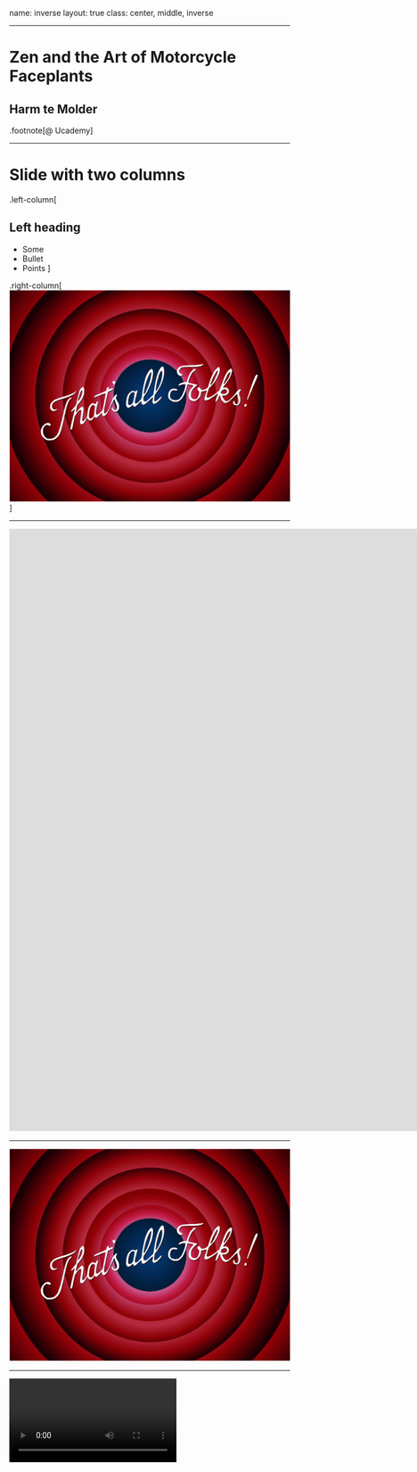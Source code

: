 name: inverse
layout: true
class: center, middle, inverse

---

# Zen and the Art of Motorcycle Faceplants

## Harm te Molder

.footnote[@ Ucademy]

---

# Slide with two columns

.left-column[
## Left heading

- Some
- Bullet
- Points
]

.right-column[
![That's all Folks!](https://raw.githubusercontent.com/harmtemolder/presentations/master/images/thats-all-folks.svg?sanitize=true)
]

---

<iframe width="1920" height="1080" src="https://www.youtube.com/embed/b9434BoGkNQ?autoplay=1&controls=0&fs=0&modestbranding=1&rel=0" frameborder="0" allow="autoplay; encrypted-media;" allowfullscreen></iframe>

---

[![That's all Folks!](https://raw.githubusercontent.com/harmtemolder/presentations/master/images/thats-all-folks.svg?sanitize=true)](https://www.youtube.com/watch?v=b9434BoGkNQ "That's all Folks!")

---

![That's all Folks!](https://raw.githubusercontent.com/harmtemolder/presentations/master/videos/thats-all-folks.mp4)
